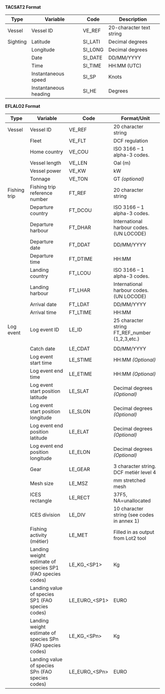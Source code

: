 **TACSAT2 Format**

| **Type** | **Variable**          | **Code** | **Description**          |
|----------|-----------------------|----------|--------------------------|
| Vessel   | Vessel ID             | VE_REF   | 20-character text string |
| Sighting | Latitude              | SI_LATI  | Decimal degrees          |
|          | Longitude             | SI_LONG  | Decimal degrees          |
|          | Date                  | SI_DATE  | DD/MM/YYYY               |
|          | Time                  | SI_TIME  | HH:MM (UTC)              |
|          | Instantaneous speed   | SI_SP    | Knots                    |
|          | Instantaneous heading | SI_HE    | Degrees                  |

**EFLALO2 Format**

| Type          | Variable                                                    | Code             | Format/Unit                                     |
|---------------|-------------------------------------------------------------|------------------|-------------------------------------------------|
| Vessel        | Vessel ID                                                   | VE_REF           | 20 character string                             |
|               | Fleet                                                       | VE_FLT           | DCF regulation                                  |
|               | Home country                                                | VE_COU           | ISO 3166 – 1 alpha-3 codes.                     |
|               | Vessel length                                               | VE_LEN           | Oal (m)                                         |
|               | Vessel power                                                | VE_KW            | kW                                              |
|               | Tonnage                                                     | VE_TON           | GT *(optional)*                                 |
| Fishing trip  | Fishing trip reference number                               | FT_REF           | 20 character string                             |
|               | Departure country                                           | FT_DCOU          | ISO 3166 – 1 alpha-3 codes.                     |
|               | Departure harbour                                           | FT_DHAR          | International harbour codes. (UN LOCODE)        |
|               | Departure date                                              | FT_DDAT          | DD/MM/YYYY                                      |
|               | Departure time                                              | FT_DTIME         | HH:MM                                           |
|               | Landing country                                             | FT_LCOU          | ISO 3166 – 1 alpha-3 codes.                     |
|               | Landing harbour                                             | FT_LHAR          | International harbour codes. (UN LOCODE)        |
|               | Arrival date                                                | FT_LDAT          | DD/MM/YYYY                                      |
|               | Arrival time                                                | FT_LTIME         | HH:MM                                           |
| Log event     | Log event ID                                                | LE_ID            | 25 character string FT_REF_number (1,2,3,etc.)  |
|               |                                                             |                  |                                                 |
|               | Catch date                                                  | LE_CDAT          | DD/MM/YYYY                                      |
|               | Log event start time                                        | LE_STIME         | HH:MM *(Optional)*                              |
|               | Log event end time                                          | LE_ETIME         | HH:MM *(Optional)*                              |
|               | Log event start position latitude                           | LE_SLAT          | Decimal degrees *(Optional)*                    |
|               | Log event start position longitude                          | LE_SLON          | Decimal degrees *(Optional)*                    |
|               | Log event end position latitude                             | LE_ELAT          | Decimal degrees *(Optional)*                    |
|               | Log event end position longitude                            | LE_ELON          | Decimal degrees *(Optional)*                    |
|               | Gear                                                        | LE_GEAR          | 3 character string. DCF metiér level 4          |
|               | Mesh size                                                   | LE_MSZ           | mm stretched mesh                               |
|               | ICES rectangle                                              | LE_RECT          | 37F5, NA=unallocated                            |
|               | ICES division                                               | LE_DIV           | 10 character string (see codes in annex 1)      |
|               | Fishing activity (métier)                                   | LE_MET           | Filled in as output from Lot2 tool              |
|               | Landing weight estimate of species SP1 (FAO species codes)  | LE_KG_\<SP1\>    | Kg                                              |
|               | Landing value of species SP1 (FAO species codes)            | LE_EURO_\<SP1\>  | EURO                                            |
|               | Landing weight estimate of species SPn (FAO species codes)  | LE_KG_\<SPn\>    | Kg                                              |
|               | Landing value of species SPn (FAO species codes)            | LE_EURO_\<SPn\>  | EURO                                            |
